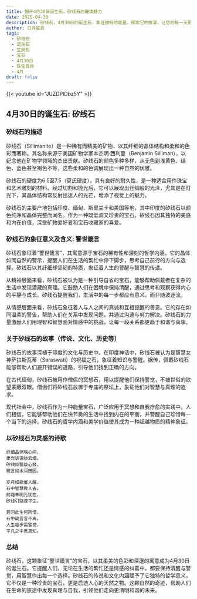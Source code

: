 ```yaml
---
title: 揭开4月30日诞生石，矽线石的璀璨魅力
date: 2025-04-30
description: 矽线石，4月30日的诞生石，象征独特的能量。探索它的故事，让您的每一天更有意义。
author: 日月星辰
tags:
  - 矽线石
  - 诞生石
  - 生辰石
  - 宝石
  - 4月30日
  - 珠宝首饰
  - 4月
draft: false
---
```


{{< youtube id="JUZDPlDbz5Y" >}}

## 4月30日的诞生石: 矽线石

### 矽线石的描述

矽线石（Sillimanite）是一种稀有而精美的矿物，以其纤细的晶体结构和柔和的色彩而著称。其名称来源于美国矿物学家本杰明·西利曼（Benjamin Silliman），以纪念他在矿物学领域的杰出贡献。矽线石的颜色多种多样，从无色到浅黄色、绿色、蓝色甚至褐色不等，这些柔和的色调展现出一种自然的优雅。

矽线石的硬度为6.5至7.5（莫氏硬度），具有良好的耐久性，是一种适合用作珠宝和艺术雕刻的材料。经过切割和抛光后，它可以展现出丝绸般的光泽，尤其是在灯光下，其晶体结构常反射出迷人的光芒，增添了视觉上的魅力。

矽线石的主要产地包括印度、缅甸、斯里兰卡和美国等地，其中印度的矽线石以颜色纯净和晶体完整而闻名。作为一种既低调又珍贵的宝石，矽线石因其独特的美感和内在价值，深受矿物爱好者和宝石收藏家的喜爱。

### 矽线石的象征意义及含义: 警世箴言

矽线石象征着“警世箴言”，其寓意源于宝石的稀有性和深刻的哲学内涵。它的晶体如同自然的警示，提醒人们在生活的繁忙中停下脚步，思考自己前行的方向与选择。矽线石以其纤细却坚韧的特质，象征着人生的警醒与智慧的传递。

从精神层面来看，矽线石被认为是一种引导自省的宝石，能够帮助佩戴者在复杂的生活中发现潜藏的真理。它鼓励人们在困境中保持清醒，通过思考和观察获得内心的平静与成长。矽线石提醒我们，生活中的每一步都应有意义，而非随波逐流。

从情感层面来看，矽线石象征着人与人之间的真诚和互相提醒的善意。它的存在如同温柔的警告，帮助人们在关系中发现问题，并通过沟通与努力解决。矽线石的力量激励人们用理智和智慧面对情感中的挑战，让每一段关系都更趋于和谐与真挚。

### 关于矽线石的故事（传说、文化、历史等）

矽线石的故事深植于印度的文化与历史中。在印度神话中，矽线石被认为是智慧女神萨拉斯瓦蒂（Saraswati）的祝福之石，象征着知识与警醒。据传，佩戴矽线石能够帮助人们避开错误的道路，引导他们找到正确的方向。

在古代缅甸，矽线石被用作僧侣的冥想石，用以提醒他们保持警觉，不被世俗的欲望蒙蔽双眼。僧侣们将矽线石放置于寺庙的祭坛上，象征他们对智慧与真理的追求。

现代社会中，矽线石作为一种能量宝石，广泛应用于冥想和自我疗愈的实践中。人们相信，它能够帮助他们在快节奏的生活中找到内在的平衡，并警醒自己珍惜每一个当下的选择。矽线石的哲学内涵和美学价值使其成为一种超越物质的精神象征。

### 以矽线石为灵感的诗歌

```
纤细晶体映心间，  
柔光诉语绕云烟。  
矽线如警敲心鼓，  
箴言如水润田园。  

岁月如歌催人醒，  
石中智慧教人省。  
前路未明光犹在，  
矽线引路渡平生。  

若问此生何所惜，  
石中箴言言不离。  
人生每步需警觉，  
平凡之中觅真知。  
```

### 总结

矽线石，这颗象征“警世箴言”的宝石，以其柔美的色彩和深邃的寓意成为4月30日的诞生石。它提醒人们，无论在生活的繁忙还是情感的纠葛中，都要保持清醒与警觉，用智慧作出每一个选择。矽线石的传说和文化内涵赋予了它独特的哲学意义，它不仅是一种珍贵的宝石，更是启迪人心的天然之物。这颗自然的奇迹，帮助人们在生命的旅途中发现真理与自我，引领他们走向更清明和谐的未来。